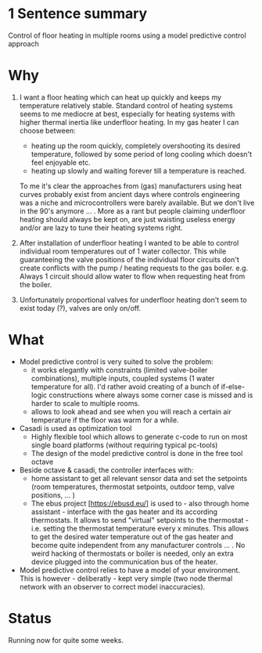 # 1 Sentence summary
Control of floor heating in multiple rooms using a model predictive control approach

# Why

1. I want a floor heating which can heat up quickly and keeps my temperature relatively stable.
Standard control of heating systems seems to me mediocre at best, especially for heating systems with higher thermal inertia like underfloor heating.
In my gas heater I can choose between:
   * heating up the room quickly, completely overshooting its desired temperature, followed by some period of long cooling which doesn't feel enjoyable etc.
   * heating up slowly and waiting forever till a temperature is reached.

    To me it's clear the approaches from (gas) manufacturers using heat curves probably exist from ancient days where controls engineering was a niche and microcontrollers were barely available. But we don't live in the 90's anymore ... .
    More as a rant but people claiming underfloor heating should always be kept on, are just waisting useless energy and/or are lazy to tune their heating systems right.

2. After installation of underfloor heating I wanted to be able to control individual room temperatures out of 1 water collector. This while guaranteeing the valve positions of the individual floor circuits don't create conflicts with the pump / heating requests to the gas boiler. e.g. Always 1 circuit should allow water to flow when requesting heat from the boiler.
3. Unfortunately proportional valves for underfloor heating don't seem to exist today (?), valves are only on/off. 
  

# What 
* Model predictive control is very suited to solve the problem: 
  * it works elegantly with constraints (limited valve-boiler combinations), multiple inputs, coupled systems (1 water temperature for all).
  I'd rather avoid creating of a bunch of if-else-logic constructions where always some corner case is missed and is harder to scale to multiple rooms.
  * allows to look ahead and see when you will reach a certain air temperature if the floor was warm for a while.
* Casadi is used as optimization tool
  * Highly flexible tool which allows to generate c-code to run on most single board platforms (without requiring typical  pc-tools)
  * The design of the model predictive control is done in the free tool octave
* Beside octave & casadi, the controller interfaces with:
  * home assistant to get all relevant sensor data and set the setpoints (room temperatures, thermostat setpoints, outdoor temp, valve positions, ... )
  * The ebus project [https://ebusd.eu/] is used to - also through home assistant - interface with the gas heater and its according thermostats. It allows to send "virtual" setpoints to the thermostat - i.e. setting the thermostat temperature every x minutes. This allows to get the desired water temperature out of the gas heater and become quite independent from any manufacturer controls ... . No weird hacking of thermostats or boiler is needed, only an extra device plugged into the communication bus of the heater.
* Model predictive control relies to have a model of your environment. This is however - deliberatly - kept very simple (two node thermal network with an observer to correct model inaccuracies).

# Status
Running now for quite some weeks.
  




